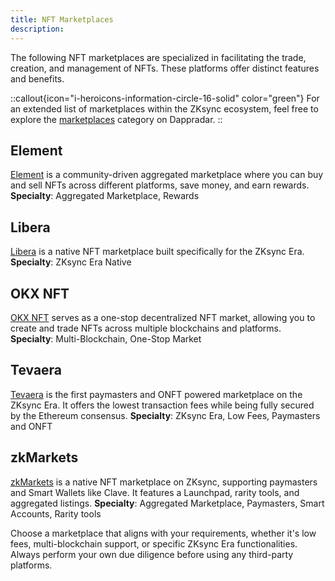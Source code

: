 ```yaml
---
title: NFT Marketplaces
description:
---
```


The following NFT marketplaces are specialized in facilitating the trade, creation, and
management of NFTs. These platforms offer distinct features and benefits.

::callout{icon="i-heroicons-information-circle-16-solid" color="green"}
For an extended list of marketplaces within the ZKsync ecosystem, feel free to explore the
[marketplaces](https://zksync.dappradar.com/ecosystem?page=1&category=marketplaces)
category on Dappradar.
::

## Element

[Element](https://element.market/) is a community-driven aggregated marketplace where you can
buy and sell NFTs across different platforms, save money, and earn rewards.
**Specialty**: Aggregated Marketplace, Rewards

## Libera

[Libera](https://libera.xyz/) is a native NFT marketplace built specifically for the
ZKsync Era.
**Specialty**: ZKsync Era Native

## OKX NFT

[OKX NFT](https://www.okx.com/web3/marketplace/nft) serves as a one-stop decentralized NFT
market, allowing you to create and trade NFTs across multiple blockchains and platforms.
**Specialty**: Multi-Blockchain, One-Stop Market

## Tevaera

[Tevaera](https://market.tevaera.com/) is the first paymasters and ONFT powered marketplace on
the ZKsync Era. It offers the lowest transaction fees while being fully secured by the Ethereum consensus.
**Specialty**: ZKsync Era, Low Fees, Paymasters and ONFT

## zkMarkets

[zkMarkets](https://www.zkmarkets.com/zksync-era) is a native NFT marketplace on ZKsync,
supporting paymasters and Smart Wallets like Clave. It features a Launchpad, rarity tools,
and aggregated listings.
**Specialty**: Aggregated Marketplace, Paymasters, Smart Accounts, Rarity tools

Choose a marketplace that aligns with your requirements, whether it's low fees,
multi-blockchain support, or specific ZKsync Era functionalities. Always perform your own due
diligence before using any third-party platforms.
